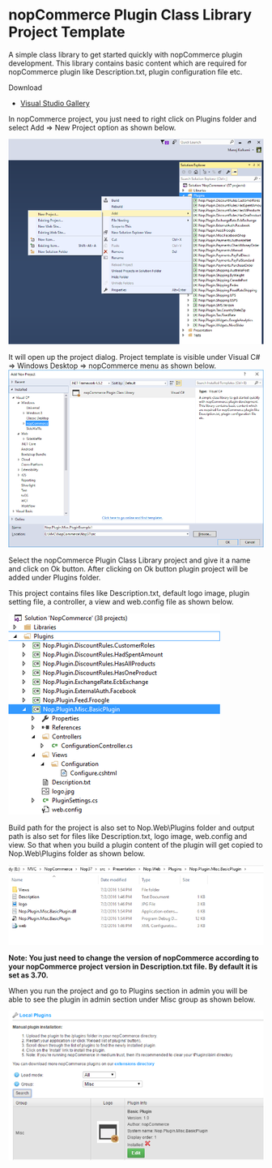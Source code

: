 # nopCommerce Plugin Class Library Project Template
A simple class library to get started quickly with nopCommerce plugin development. This library contains basic content which are required for nopCommerce plugin like Description.txt, plugin configuration file etc.

Download
- [Visual Studio Gallery](https://secure.wikimedia.org/wikipedia/en/wiki/Markdown)

In nopCommerce project, you just need to right click on Plugins folder and select Add => New Project option as shown below. 

![Add New Project](https://github.com/manojkulkarni30/nopCommerce-Plugin-Project-Template/blob/master/nopCommercePluginTemplate/Snapshots/Add-NewProject-Dialog.png)

It will open up the project dialog. Project template is visible under Visual C# => Windows Desktop => nopCommerce menu as shown below. 
![Project Dialog Window](https://github.com/manojkulkarni30/nopCommerce-Plugin-Project-Template/blob/master/nopCommercePluginTemplate/Snapshots/Add-Plugin-Project.png)

Select the nopCommerce Plugin Class Library project and give it a name and click on Ok button. After clicking on Ok button plugin project will be added under Plugins folder. 

This project contains files like Description.txt, default logo image, plugin setting file, a controller, a view and web.config file as shown below.

![Plugin Project Content](https://github.com/manojkulkarni30/nopCommerce-Plugin-Project-Template/blob/master/nopCommercePluginTemplate/Snapshots/ProjectContent.png)

Build path for the project is also set to Nop.Web\Plugins folder and output path is also set for files like Description.txt, logo image, web.config and view. So that when you build a plugin content of the plugin will get copied to Nop.Web\Plugins folder as shown below. 

![Plugin Project Build Output](https://github.com/manojkulkarni30/nopCommerce-Plugin-Project-Template/blob/master/nopCommercePluginTemplate/Snapshots/PluginBuildContent.png)

**Note: You just need to change the version of nopCommerce according to your nopCommerce project version in Description.txt file. By default it is set as 3.70.**

When you run the project and go to Plugins section in admin you will be able to see the plugin in admin section under Misc group as shown below.

![Plugin Project Build Output](https://github.com/manojkulkarni30/nopCommerce-Plugin-Project-Template/blob/master/nopCommercePluginTemplate/Snapshots/Plugin.png)
